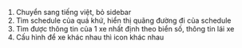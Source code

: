 1. Chuyển sang tiếng việt, bỏ sidebar
2. Tìm schedule của quá khứ, hiển thị quãng đường đi của schedule
3. Tìm được thông tin của 1 xe nhất định theo biển số, thông tin lái xe
4. Cấu hình để xe khác nhau thì icon khác nhau
